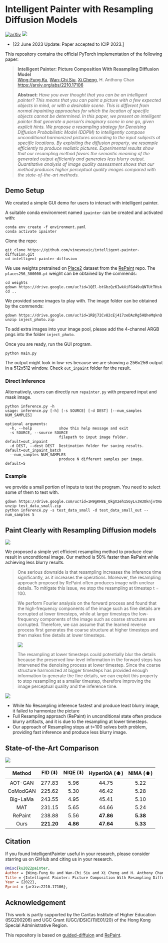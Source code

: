 # Intelligent Painter with Resampling Diffusion Models
[![arXiv](https://img.shields.io/badge/arXiv-2210.17106-b31b1b.svg)](https://arxiv.org/abs/2210.17106)
![](https://user-images.githubusercontent.com/34955859/200509260-4c56d4f8-0cd6-4e7d-b32d-efe398629cbf.png)

* [22 June 2023 Update: Paper accepted to ICIP 2023.]

This repository contains the official PyTorch implementation of the following paper:
> **Intelligent Painter: Picture Composition With Resampling Diffusion Model**<br>
> [Wing-Fung Ku](https://kuwingfung.github.io/), [Wan-Chi Siu](https://scholar.google.com/citations?user=ouQRncoAAAAJ), [Xi Cheng](https://scholar.google.com/citations?user=kpcwnZkAAAAJ), H. Anthony Chan<br>
> https://arxiv.org/abs/2210.17106
> 
> **Abstract:** *Have you ever thought that you can be an intelligent painter? This means that you can paint a picture with a few expected objects in mind, or with a desirable scene. This is different from normal inpainting approaches for which the location of specific objects cannot be determined. In this paper, we present an intelligent painter that generate a person’s imaginary scene in one go, given explicit hints. We propose a resampling strategy for Denoising Diffusion Probabilistic Model (DDPM) to intelligently compose unconditional harmonized pictures according to the input subjects at specific locations. By exploiting the diffusion property, we resample efficiently to produce realistic pictures. Experimental results show that our resampling method favors the semantic meaning of the generated output efficiently and generates less blurry output. Quantitative analysis of image quality assessment shows that our method produces higher perceptual quality images compared with the state-of-the-art methods.*

## Demo Setup

We created a simple GUI demo for users to interact with intelligent painter.

A suitable conda environment named `ipainter` can be created and activated with:
```shell
conda env create -f environment.yaml
conda activate ipainter
```

Clone the repo:

```shell
git clone https://github.com/vinesmsuic/intelligent-painter-diffusion.git
cd intelligent-painter-diffusion
```

We use weights pretrained on [Place2](http://places2.csail.mit.edu/download.html) dataset from the [RePaint](https://github.com/andreas128/RePaint) repo. The `places256_300000.pt` weight can be obtained by the commends:

```shell
cd weights
gdown https://drive.google.com/uc?id=1QEl-btGbzQz6IwkXiFGd49uQNTUtTHsk
cd ..
```
We provided some images to play with. The image folder can be obtained by the commends:

```shell
gdown https://drive.google.com/uc?id=1RBj72Cv82cEj417zeDAzRg5HQheMqknQ
unzip inject_photo.zip
```

To add extra images into your image pool, please add the 4-channel ARGB pngs into the folder `inject_photo`. 

Once you are ready, run the GUI program.

```shell
python main.py
```

The output might look in low-res because we are showing a 256x256 output in a 512x512 window. Check `out_inpaint` folder for the result.



### Direct Inference

Alternatively, users can directly run `repainter.py` with prepared input and mask image.

```shell
python inference.py -h
usage: inference.py [-h] [-s SOURCE] [-d DEST] [--num_samples NUM_SAMPLES]

optional arguments:
  -h, --help            show this help message and exit
  -s SOURCE, --source SOURCE
                        filepath to input image folder. default=out_inpaint
  -d DEST, --dest DEST  Destination folder for saving results. default=out_inpaint_batch
  --num_samples NUM_SAMPLES
                        produce N different samples per image. default=5
```

### Example

we provide a small portion of inputs to test the program. You need to select some of them to test with.

```shell
gdown https://drive.google.com/uc?id=1H9gKH8E_OkgX2eh156yLvJW3OknjvtNo
unzip test_data_small.zip
python inference.py -s test_data_small -d test_data_small_out --num_samples 5
```



## Paint Clearly with Resampling Diffusion models

![](https://user-images.githubusercontent.com/34955859/200509579-4cf1b90f-ce88-459a-b3a9-1341ff0ec233.png)

We proposed a simple yet efficient resampling method to produce clear result in uncondtional image. Our method is 50% faster than RePaint while achieving less blurry results.

> One serious downside is that resampling increases the inference time significantly, as it increases the operations. Moreover, the resampling approach proposed by RePaint often produces image with unclear details. To mitigate this issue, we stop the resampling at timestep t = 100.
>
> We perform Fourier analysis on the forward process and found that the high-frequency components of the image such as fine details are corrupted at lower timesteps, while at larger timesteps the low-frequency components of the image such as coarse structures are corrupted. Therefore, we can assume that the learned reverse process first generates the coarse structure at higher timesteps and then makes fine details at lower timesteps. 
>
> ![](https://user-images.githubusercontent.com/34955859/200742081-4148f124-6a43-4dde-970f-d2391f5d8bbf.png)
>
> The resampling at lower timesteps could potentially blur the details because the preserved low-level information in the forward steps has intervened the denoising process at lower timestep. Since the coarse structure harmonized at bigger timesteps has provided enough information to generate the fine details, we can exploit this property to stop resampling at a smaller timestep, therefore improving the image perceptual quality and the inference time.

![](https://user-images.githubusercontent.com/34955859/214084133-d1443a55-3365-493f-809d-77069e8e7bbe.png)

* While No Resampling inference fastest and produce least blurry image, it failed to harmonize the picture
* Full Resampling approach (RePaint) in unconditional state often produce blurry artifacts, and it is due to the resampling at lower timesteps.
* Our approach of Resampling stops at t=100 solves both problem, providing fast inference and produce less blurry image.



## State-of-the-Art Comparison

![](https://user-images.githubusercontent.com/34955859/200741607-3ccf4d48-7e97-4c9c-9d3c-2821c7a360a4.png)

|  Method  	|   FID (⬇️)  	| NIQE (⬇️) 	| HyperIQA (⬆️) 	| NIMA (⬆️) 	|
|:--------:	|:----------:	|:--------:	|:------------:	|:--------:	|
|  AOT-GAN 	|   277.83   	|   5.96   	|     44.75    	|   5.22   	|
| CoModGAN 	|   225.62   	|   5.30   	|     46.42    	|   5.28   	|
| Big-LaMa 	|   243.55   	|   4.95   	|     45.41    	|   5.10   	|
|    MAT   	|   231.15   	|   5.65   	|     44.66    	|   5.24   	|
|  RePaint 	|   238.88   	|   5.56   	|   **47.86**  	| **5.38** 	|
|   Ours   	| **221.20** 	| **4.86** 	|   **47.64**  	| **5.33** 	|



## Citation

If you found IntelligentPainter useful in your research, please consider starring us on GitHub and citing us in your research.
```bibtex
@misc{ku2022painter,
Author = {Wing-Fung Ku and Wan-Chi Siu and Xi Cheng and H. Anthony Chan},
Title = {Intelligent Painter: Picture Composition With Resampling Diffusion Model},
Year = {2022},
Eprint = {arXiv:2210.17106},
```

## Acknowledgement
This work is partly supported by the Caritas Institute of Higher Education (ISG200206) and UGC Grant (UGC/IDS(C)11/E01/20) of the Hong Kong Special Administrative Region. 

This repository is based on [guided-diffuion](https://github.com/openai/guided-diffusion) and [RePaint](https://github.com/andreas128/RePaint).

